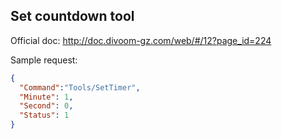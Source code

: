 ## Set countdown tool

Official doc: <http://doc.divoom-gz.com/web/#/12?page_id=224>

Sample request:

```json
{
  "Command":"Tools/SetTimer",
  "Minute": 1,
  "Second": 0,
  "Status": 1
}
```